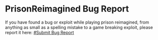 # PrisonReimagined Bug Report

If you have found a bug or exploit while playing prison reimagined, from anything as small as a spelling mistake to a game breaking exploit, please report it here:
[#Submit Bug Report](https://github.com/PrisonReimagined/Issues/issues/new)

